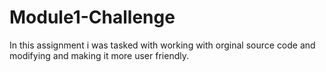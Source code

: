 # Module1-Challenge
In this assignment i was tasked with working with orginal source code and modifying and making it more user friendly.